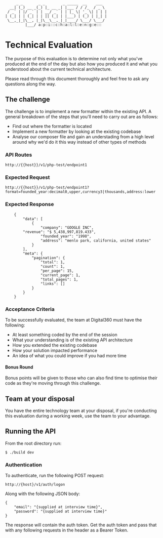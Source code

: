          _ _       _ _        _ _____  __    ___  
      __| (_) __ _(_) |_ __ _| |___ / / /_  / _ \
     / _` | |/ _` | | __/ _` | | |_ \| '_ \| | | |
    | (_| | | (_| | | || (_| | |___) | (_) | |_| |
     \__,_|_|\__, |_|\__\__,_|_|____/ \___/ \___/ 
             |___/ a𐧻p𐧻i𐧻𐧻c𐧻h𐧻a𐧻l𐧻l𐧻e𐧻n𐧻g𐧻e𐧻𐧻              

# Technical Evaluation
The purpose of this evaluation is to determine not only
what you've produced at the end of the day but also how
you produced it and what you understood about the current
technical architecture.

Please read through this document thoroughly and feel free
to ask any questions along the way.

## The challenge
The challenge is to implement a new formatter within the existing
API. A general breakdown of the steps that you'll need to carry
out are as follows:

- Find out where the formatter is located
- Implement a new formatter by looking at the existing codebase
- Analyse our composer file and gain an understading from a high level
around why we'd do it this way instead of other types of methods

### API Routes
```
http://{{host}}/v1/php-test/endpoint1
```

### Expected Request
```
http://{{host}}/v1/php-test/endpoint1?format=founded_year:decimal0,upper,currency3|thousands,address:lower
```

### Expected Response
```
	{
		"data": [
			{
				"company": "GOOGLE INC",
        "revenue": "$ 5,438,997,819.433",
				"founded_year": "1998",
				"address": "menlo park, california, united states"
			}
		],
		"meta": {
			"pagination": {
				"total": 1,
				"count": 1,
				"per_page": 15,
				"current_page": 1,
				"total_pages": 1,
				"links": []
			}
		}
	}
```

### Acceptance Criteria
To be successfully evaluated, the team at Digital360 must
have the following:

- At least something coded by the end of the session
- What your understanding is of the existing API architecture
- How you extended the existing codebase
- How your solution impacted performance
- An idea of what you could improve if you had more time

#### Bonus Round
Bonus points will be given to those who can also find time
to optimise their code as they're moving through this
challenge.

## Team at your disposal
You have the entire technology team at your disposal, if
you're conducting this evaluation during a working week, use
the team to your advantage.

## Running the API
From the root directory run:
```
$ ./build dev
```

### Authentication
To authenticate, run the following POST request:
```
http://{host}/v1/auth/logon
```

Along with the following JSON body:
```
{
    "email": "{supplied at interview time}",
    "password": "{supplied at interview time}"
}
```

The response will contain the auth token. Get the auth token
and pass that with any following requests in the header as a
Bearer Token.
